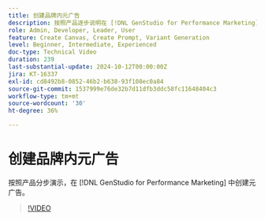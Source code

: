```yaml
---
title: 创建品牌内元广告
description: 按照产品逐步说明在 [!DNL GenStudio for Performance Marketing]中创建元广告。
role: Admin, Developer, Leader, User
feature: Create Canvas, Create Prompt, Variant Generation
level: Beginner, Intermediate, Experienced
doc-type: Technical Video
duration: 239
last-substantial-update: 2024-10-12T00:00:00Z
jira: KT-16337
exl-id: cd8492b8-0852-46b2-b638-93f108ec0a84
source-git-commit: 1537999e76de32b7d11dfb3ddc58fc11648404c3
workflow-type: tm+mt
source-wordcount: '30'
ht-degree: 36%

---
```


# 创建品牌内元广告

按照产品分步演示，在 [!DNL GenStudio for Performance Marketing] 中创建元广告。

>[!VIDEO](https://video.tv.adobe.com/v/3435057/?learn=on)
